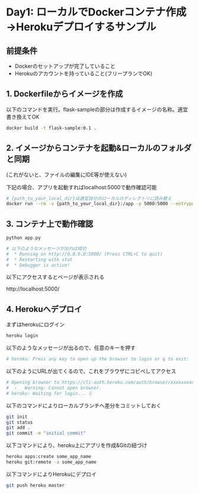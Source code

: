 # Day1: ローカルでDockerコンテナ作成→Herokuデプロイするサンプル

## 前提条件
* Dockerのセットアップが完了していること
* Herokuのアカウントを持っていること(フリープランでOK)


## 1. Dockerfileからイメージを作成
以下のコマンドを実行。flask-sampleの部分は作成するイメージの名称。適宜書き換えてOK
```bash
docker build -t flask-sample:0.1 .
```

## 2. イメージからコンテナを起動&ローカルのフォルダと同期
 (これがないと、ファイルの編集にIDE等が使えない)
 
 下記の場合、アプリを起動すればlocalhost:5000で動作確認可能
```bash
# {path_to_your_local_dir}は適宜自分のローカルのディレクトリに読み替え
docker run --rm -v {path_to_your_local_dir}:/app -p 5000:5000 --entrypoint=/bin/bash -it flask-sample:0.1 
```

## 3. コンテナ上で動作確認
```bash
python app.py

# 以下のようなメッセージが出れば成功
#  * Running on http://0.0.0.0:5000/ (Press CTRL+C to quit)
#  * Restarting with stat
#  * Debugger is active!
```
以下にアクセスするとページが表示される

http://localhost:5000/

## 4. Herokuへデプロイ
まずはherokuにログイン
```bash
heroku login
```

以下のようなメッセージが出るので、任意のキーを押す
```bash
# heroku: Press any key to open up the browser to login or q to exit:
```
以下のようにURLが出てくるので、これをブラウザにコピペしてアクセス
```bash
# Opening browser to https://cli-auth.heroku.com/auth/browser/xxxxxxxxxxx
#  ›   Warning: Cannot open browser.
# heroku: Waiting for login... ⢿
``` 
以下のコマンドによりローカルブランチへ差分をコミットしておく
```bash
git init
git status
git add .
git commit -m "initial commit"
```

以下コマンドにより、heroku上にアプリを作成&Gitの紐づけ
```bash
heroku apps:create some_app_name
heroku git:remote -a some_app_name
```

以下コマンドによりHerokuにデプロイ
```bash
git push heroku master
```
